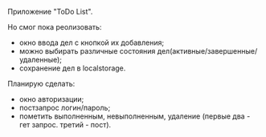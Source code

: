 Приложение "ToDo List".

Но смог пока реолизовать:
- окно ввода дел с кнопкой их добавления;
- можно выбирать различные состояния дел(активные/завершенные/удаленные);
- сохранение дел в localstorage.

Планирую сделать:
- окно авторизации;
- постзапрос логин/пароль;
- пометить выполненным, невыполненным, удаление (первые два - гет запрос. третий - пост).

